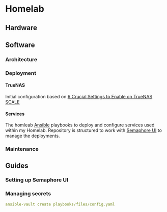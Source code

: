 # Homelab

## Hardware

## Software

### Architecture

### Deployment

#### TrueNAS

Initial configuration based on [6 Crucial Settings to Enable on TrueNAS SCALE](https://www.youtube.com/watch?v=dP0wagQVctc)

#### Services

The homleab
[Ansible](https://docs.ansible.com/ansible/latest/index.html) playbooks to deploy
and configure services used within my Homelab. Repository is structured to work with
[Semaphore UI](https://semaphoreui.com/) to manage the deployments.

### Maintenance

## Guides

### Setting up Semaphore UI

### Managing secrets

```yaml
ansible-vault create playbooks/files/config.yaml
```
